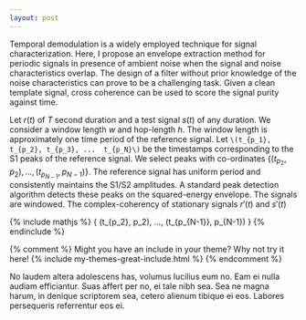 ```yaml
---
layout: post
---
```


Temporal demodulation is a widely employed technique for signal characterization. Here, I propose an envelope extraction method for periodic signals in presence of ambient noise when the signal and noise characteristics overlap. The design of a filter without prior knowledge of the noise characteristics can prove to be a challenging task. Given a clean template signal, cross coherence can be used to score the signal purity against time.

Let $r(t)$  of $T$ second duration and a test signal $s(t)$ of any duration. We consider a window length $w$ and hop-length $h$. The window length is approximately one time period of the reference signal. Let `\(t_{p_1}, t_{p_2}, t_{p_3}, ...  t_{p_N}\)` be the timestamps corresponding to the S1 peaks of the reference signal. We select peaks with co-ordinates $\{ (t_{p_2}, p_2), ..., (t_{p_{N-1}}, p_{N-1}) \}$. The reference signal has uniform period and consistently maintains the S1/S2 amplitudes. A standard peak detection algorithm detects these peaks on the squared-energy envelope. The signals are windowed. The complex-coherency of stationary signals $r'(t)$ and $s'(t)$

{% include mathjs %}
\{ (t_{p_2}, p_2), ..., (t_{p_{N-1}}, p_{N-1}) \}
{% endinclude %}

{% comment %}
Might you have an include in your theme? Why not try it here!
{% include my-themes-great-include.html %}
{% endcomment %}

No laudem altera adolescens has, volumus lucilius eum no. Eam ei nulla audiam efficiantur. Suas affert per no, ei tale nibh sea. Sea ne magna harum, in denique scriptorem sea, cetero alienum tibique ei eos. Labores persequeris referrentur eos ei.
